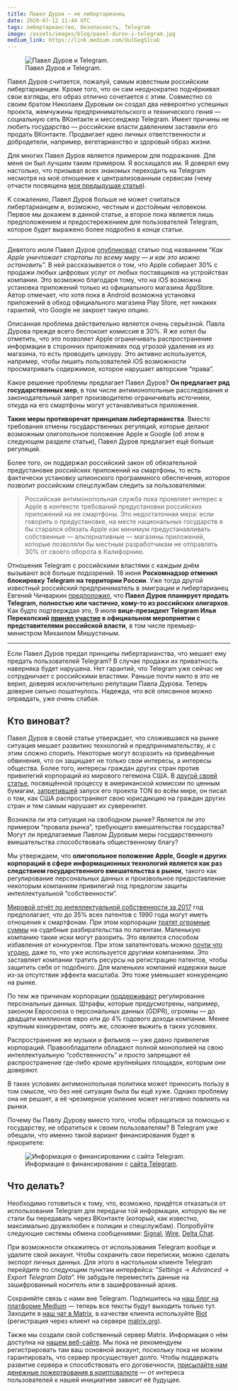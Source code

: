 ```yaml
---
title: Павел Дуров — не либертарианец
date: 2020-07-12 11:44 UTC
tags: либертарианство, безопасность, Telegram
image: /assets/images/blog/pavel-durov-i-telegram.jpg
medium_link: https://link.medium.com/UulGegSIcab
---
```

<div class="d-flex justify-content-center">
 <figure class="cl-figure-nice">
  <img src="/assets/images/blog/pavel-durov-i-telegram.jpg"
       alt="Павел Дуров и Telegram."/>
  <figcaption>
    Павел Дуров и Telegram.
  </figcaption>
 </figure>
</div>

Павел Дуров считается, пожалуй, самым известным российским либертарианцем.
Кроме того, что он сам неоднократно подчёркивал свои взгляды, его образ отлично
сочетается с этим. Совместно со своим братом Николаем Дуровым он создал два
невероятно успешных проекта, жемчужины предпринимательского и технического
гения — социальную сеть ВКонтакте и мессенджер Telegram. Имеет причины не любить
государство — российские власти давлением заставили его продать ВКонтакте.
Продвигает идею личных ответственности и добродетели, например, вегетарианство и
здоровый образ жизни.

Для многих Павел Дуров является примером для подражания. Для меня он был лучшим
таким примером. Я восхищался им. Я доверял ему настолько, что призывал всех
знакомых переходить на Telegram несмотря на моё отношение к централизованным
сервисам (чему отчасти посвящена
[моя предыдущая статья](https://link.medium.com/HJP6SuXqQ7)).

К сожалению, Павел Дуров больше не может считаться либертарианцем и, возможно,
честным и достойным человеком. Первое мы докажем в данной статье, а второе пока
является лишь предположением и предостережением для пользователей Telegram,
которое будет выражено более подробно в конце статьи.

---

Девятого июля Павел Дуров [опубликовал](https://telegra.ph/Kak-Apple-unichtozhaet-startapy-po-vsemu-miru--i-kak-ehto-mozhno-ostanovit-07-09)
статью под названием “*Как Apple уничтожает стартапы по всему миру — и как это
можно остановить*”. В ней рассказывается о том, что Apple собирает 30% с продажи
любых цифровых услуг от любых поставщиков на устройствах компании. Это возможно
благодаря тому, что на iOS возможна установка приложений только из официального
магазина AppStore. Автор отмечает, что хотя пока в Android возможна установка
приложений в обход официального магазина Play Store, нет никаких гарантий, что
Google не закроет такую опцию.

Описанная проблема действительно является очень серьёзной. Павла Дурова прежде
всего беспокоит комиссия в 30%. Я же хотел бы отметить, что это позволяет Apple
ограничивать распространение информации в сторонних приложениях под угрозой
удаления их из магазина, то есть проводить цензуру. Это активно используется,
например, чтобы лишить пользователей iOS возможности просматривать содержимое,
которое нарушает авторские “права”.

Какое решение проблемы предлагает Павел Дуров? **Он предлагает ряд
государственных мер**, в том числе антимонопольные расследования и
законодательный запрет производителю ограничивать источники, откуда на его
смартфоны могут устанавливаться приложения.

**Такие меры противоречат принципам либертарианства**. Вместо требования отмены
государственных регуляций, которые делают возможным олигопольное положение
Apple и Google (об этом в следующем разделе статьи), Павел Дуров предлагает ещё
больше регуляций.

Более того, он поддержал российский закон об обязательной предустановке
российских приложений на смартфоны, то есть фактически установку шпионского
программного обеспечения, которое позволит российским спецслужбам следить за
пользователями:

<blockquote class="border-left ml-2 pl-3">
  <p>
    Российская антимонопольная служба пока проявляет интерес к Apple в контексте
    требований предустановки российских приложений на ее смартфоны. Это
    недостаточная мера: если говорить о предустановке, на месте национальных
    государств я бы старался обязать Apple как минимум предустанавливать
    собственные — альтернативные — магазины приложений, которые позволяли бы
    местным разработчикам не отправлять 30% от своего оборота в Калифорнию.
  </p>
</blockquote>

Отношения Telegram с российскими властями с каждым днём вызывают всё больше
подозрений. 18 июня **Роскомнадзор отменил блокировку Telegram на территории
России**. Уже тогда другой известный российский предприниматель в эмиграции и
либертарианец Евгений Чичваркин [предположил](https://hightech.plus/2020/06/21/evgenii-chichvarkin-durov-gotovit-prodazhu-messendzhera-telegram),
что **Павел Дуров планирует продать Telegram, полностью или частично, кому-то из
российских олигархов**. Как будто подтверждая это, 9 июля **вице-президент
Telegram Илья Перекопский [принял участие](https://vc.ru/services/140842-dan-apple-i-google-vice-prezident-telegram-vystupil-pered-mishustinym-s-kritikoy-komissiy-v-magazinah-prilozheniy)
в официальном мероприятии с представителями российской власти**, в том числе
премьер-министром Михаилом Мишустиным.

---

Если Павел Дуров предал принципы либертарианства, что мешает ему предать
пользователей Telegram? В случае продажи их приватность наверняка будет
нарушена. Нет гарантий, что Telegram уже сейчас не сотрудничает с российскими
властями. Раньше почти никто в это не верил, доверяя исключительно репутации
Павла Дурова. Теперь доверие сильно пошатнулось. Надежда, что всё описанное
можно оправдать, уже очень слабая.

Кто виноват?
----------------------
Павел Дуров в своей статье утверждает, что сложившаяся на рынке ситуация мешает
развитию технологий и предпринимательству, и с этим сложно спорить. Некоторые
могут возразить на приведённые обвинения, что он защищает не только свои
интересы, а интересы общества. Более того, интересы граждан других стран против
привилегий корпораций из мирового гегемона США. В
[другой своей статье](https://telegra.ph/What-Was-TON-And-Why-It-Is-Over-05-12),
посвящённой процессу в американской комиссии по ценным бумагам,
[запретившей](https://www.interfax.ru/business/708345) запуск его проекта TON во
всём мире, он писал о том, как США распространяют свою юрисдикцию на граждан
других стран и тем самым нарушает их суверенитет.

Возникла ли эта ситуация на свободном рынке? Является ли это примером “провала
рынка”, требующего вмешательства государства? Могут ли предлагаемые Павлом
Дуровым меры государственного вмешательства способствовать общественному благу?

Мы утверждаем, что **олигопольное положение Apple, Google и других корпораций в
сфере информационных технологий является как раз следствием государственного
вмешательства в рынок**, такого как регулирование персональных данных и
произвольное предоставление некоторым компаниям привилегий под предлогом защиты
интеллектуальной “собственности”.

[Мировой отчёт по интеллектуальной собственности за 2017](https://www.wipo.int/edocs/pubdocs/en/wipo_pub_944_2017-chapter4.pdf)
год предполагает, что до 35% всех патентов с 1990 года могут иметь отношения к
смартфонам. При этом корпорации
[тратят огромные суммы](https://www.reuters.com/article/us-apple-samsung-fees/apple-spent-over-60-million-on-u-s-lawyers-against-samsung-idUSBRE9B50QC20131206)
на судебные разбирательства по патентам. Маленькую компанию такие иски могут
разорить. Это является способом избавления от конкурентов. При этом
запатентовать можно
[почти что угодно](https://www.businessinsider.com/9-of-apples-strangest-patents-2012-10),
даже то, что уже используется другими компаниями. Это заставляет компании
тратить ресурсы на регистрацию патентов, чтобы защитить себя от подобного. Для
маленьких компаний издержки выше из-за отсутствия эффекта масштаба. Это тоже
уменьшает конкуренцию на рынке.

По тем же причинам корпорации
[поддерживают](https://techcrunch.com/2020/02/17/regulate-facebook/)
регулирование персональных данных. Штрафы, которые предусмотрены, например,
законом Евросоюза о персональных данных (GDPR), огромны — до двадцати миллионов
евро или до 4% годового дохода компании. Менее крупным конкурентам, опять же,
сложнее выжить в таких условиях.

Распространение же музыки и фильмов — уже давно привилегия корпораций.
Правообладатели обладают полной монополией на свою интеллектуальную
“собственность” и просто запрещают её распространение где-либо кроме крупнейших
площадок, которым они доверяют.

В таких условиях антимонопольная политика может приносить пользу в том смысле,
что без неё ситуация была бы ещё хуже. Однако проблему она не решает, а её
чрезмерное усиление может негативно повлиять на рынки.

Почему бы Павлу Дурову вместо того, чтобы обращаться за помощью к государству,
не обратиться к своим пользователям? В Telegram уже обещали, что именно такой
вариант финансирования будет в приоритете:

<div class="d-flex justify-content-center">
 <figure class="cl-figure-nice">
  <img src="/assets/images/blog/telegram-finansirovanie.png"
       alt="Информация о финансировании с сайта Telegram."/>
  <figcaption>
    Информация о финансировании с <a href="https://telegram.org/faq#q-how-are-you-going-to-make-money-out-of-this">сайта Telegram</a>.
  </figcaption>
 </figure>
</div>

Что делать?
----------------------
Необходимо готовиться к тому, что, возможно, придётся отказаться от
использования Telegram для передачи той информации, которую вы не стали бы
передавать через ВКонтакте (который, как известно, максимально дружелюбен к
полиции и спецслужбам). Попробуйте следующие системы обмена сообщениями:
[Signal](https://signal.org/), [Wire](https://wire.com/),
[Delta Chat](https://delta.chat/).

При возможности откажитесь от использования Telegram вообще и удалите свой
аккаунт. Чтобы сохранить свои переписки, можно сделать экспорт личных данных.
Для этого в настольном клиенте Telegram перейдите по следующим пунктам
интерфейса: “*Settings* -> *Advanced* -> *Export Telegram Data*”. Не забудьте
переместить данные на зашифрованный носитель или в зашифрованный архив.

Сохраняйте связь с нами вне Telegram. Подпишитесь на
[наш блог на платформе Medium](https://medium.com/crypto-libertarian) — теперь
все тексты будут выходить только тут. Заходите в
[наш чат в Matrix](https://matrix.to/#/#chat:crypto-libertarian.com), в качестве
клиента используйте [Riot](https://riot.im/) (регистрация через клиент на
сервере [matrix.org](https://matrix.org/)).

Также мы создали свой собственный сервер Matrix. Информация о нём доступна на
[нашем веб-сайте](https://crypto-libertarian.com/matrix.html). Мы пока не
рекомендуем регистрировать там ваш основной аккаунт, поскольку пока не можем
гарантировать, что сервер просуществует долго. Чтобы поддержать развитие сервера
и способствовать его договечности,
[присылайте нам денежные пожертвования в криптовалюте](https://crypto-libertarian.com/donate.html)
— от интереса пользователей к нашей инициативе зависит её будущее.
